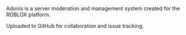 Adonis is a server moderation and management system created for the ROBLOX platform.



Uploaded to GitHub for collaboration and issue tracking.
